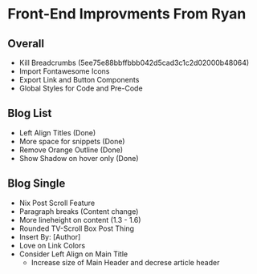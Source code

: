 # Front-End Improvments From Ryan

## Overall
* Kill Breadcrumbs (5ee75e88bbffbbb042d5cad3c1c2d02000b48064)
* Import Fontawesome Icons
* Export Link and Button Components
* Global Styles for Code and Pre-Code

## Blog List
* Left Align Titles (Done)
* More space for snippets (Done)
* Remove Orange Outline (Done)
* Show Shadow on hover only (Done)

## Blog Single
* Nix Post Scroll Feature
* Paragraph breaks (Content change)
* More lineheight on content (1.3 - 1.6)
* Rounded TV-Scroll Box Post Thing
* Insert By: [Author]
* Love on Link Colors
* Consider Left Align on Main Title
    * Increase size of Main Header and decrese article header
